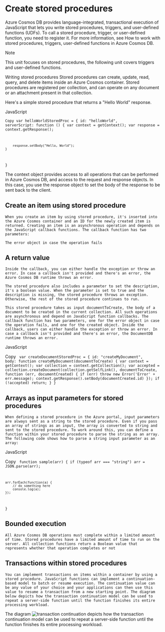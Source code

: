 # Create stored procedures

Azure Cosmos DB provides language-integrated, transactional execution of JavaScript that lets you write stored procedures, triggers, and user-defined functions (UDFs). To call a stored procedure, trigger, or user-defined function, you need to register it. For more information, see How to work with stored procedures, triggers, user-defined functions in Azure Cosmos DB.

 Note

This unit focuses on stored procedures, the following unit covers triggers and user-defined functions.

Writing stored procedures
Stored procedures can create, update, read, query, and delete items inside an Azure Cosmos container. Stored procedures are registered per collection, and can operate on any document or an attachment present in that collection.

Here's a simple stored procedure that returns a "Hello World" response.

JavaScript

<code>Copy
var helloWorldStoredProc = {
    id: "helloWorld",
    serverScript: function () {
        var context = getContext();
        var response = context.getResponse();

        response.setBody("Hello, World");
    }
}</code>

The context object provides access to all operations that can be performed in Azure Cosmos DB, and access to the request and response objects. In this case, you use the response object to set the body of the response to be sent back to the client.

## Create an item using stored procedure
    When you create an item by using stored procedure, it's inserted into the Azure Cosmos container and an ID for the newly created item is returned. Creating an item is an asynchronous operation and depends on the JavaScript callback functions. The callback function has two parameters:

    The error object in case the operation fails

## A return value
    Inside the callback, you can either handle the exception or throw an error. In case a callback isn't provided and there's an error, the Azure Cosmos DB runtime throws an error.

    The stored procedure also includes a parameter to set the description, it's a boolean value. When the parameter is set to true and the description is missing, the stored procedure throws an exception. Otherwise, the rest of the stored procedure continues to run.

    This stored procedure takes as input documentToCreate, the body of a document to be created in the current collection. All such operations are asynchronous and depend on JavaScript function callbacks. The callback function has two parameters, one for the error object in case the operation fails, and one for the created object. Inside the callback, users can either handle the exception or throw an error. In case a callback isn't provided and there's an error, the DocumentDB runtime throws an error.

JavaScript

Copy
<code>
var createDocumentStoredProc = {
    id: "createMyDocument",
    body: function createMyDocument(documentToCreate) {
        var context = getContext();
        var collection = context.getCollection();
        var accepted = collection.createDocument(collection.getSelfLink(),
              documentToCreate,
              function (err, documentCreated) {
                  if (err) throw new Error('Error' + err.message);
                  context.getResponse().setBody(documentCreated.id)
              });
        if (!accepted) return;
    }
}</code>

## Arrays as input parameters for stored procedures
    When defining a stored procedure in the Azure portal, input parameters are always sent as a string to the stored procedure. Even if you pass an array of strings as an input, the array is converted to string and sent to the stored procedure. To work around this, you can define a function within your stored procedure to parse the string as an array. The following code shows how to parse a string input parameter as an array:

JavaScript

Copy
<code>
function sample(arr) {
    if (typeof arr === "string") arr = JSON.parse(arr);

    arr.forEach(function(a) {
        // do something here
        console.log(a);
    });
}</code>

## Bounded execution
    All Azure Cosmos DB operations must complete within a limited amount of time. Stored procedures have a limited amount of time to run on the server. All collection functions return a Boolean value that represents whether that operation completes or not

## Transactions within stored procedures
    You can implement transactions on items within a container by using a stored procedure. JavaScript functions can implement a continuation-based model to batch or resume execution. The continuation value can be any value of your choice and your applications can then use this value to resume a transaction from a new starting point. The diagram below depicts how the transaction continuation model can be used to repeat a server-side function until the function finishes its entire processing workload.

The diagram <img src="https://learn.microsoft.com/en-us/training/wwl-azure/work-with-cosmos-db/media/transaction-continuation-model.png" alt="transaction continuation" /> depicts how the transaction continuation model can be used to repeat a server-side function until the function finishes its entire processing workload.